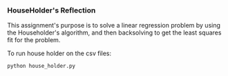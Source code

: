 ### HouseHolder's Reflection

This assignment's purpose is to solve a linear regression problem by using
the Householder's algorithm, and then backsolving to get the least squares fit for the problem.

To run house holder on the csv files:
```
python house_holder.py
```

